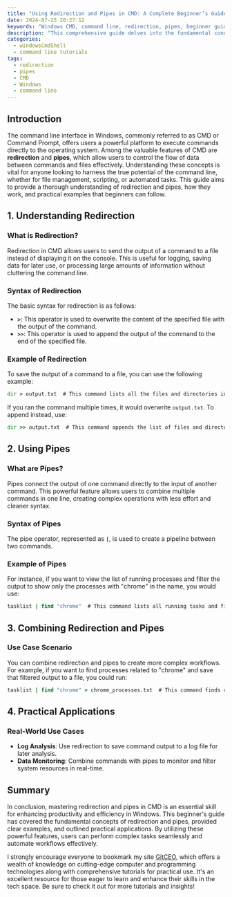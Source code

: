 ```yaml
---
title: "Using Redirection and Pipes in CMD: A Complete Beginner’s Guide"
date: 2024-07-25 20:27:12
keywords: "Windows CMD, command line, redirection, pipes, beginner guide, cmd tutorial"
description: "This comprehensive guide delves into the fundamental concepts and practical implementations of using redirection and pipes within the Windows Command Prompt (CMD). Redirection and pipes are essential tools for any Windows user who wants to leverage the command line for efficient file management and data processing. In this guide, we will break down the syntax, provide clear examples, and offer step-by-step instructions that a beginner can easily follow. By the end of this article, you will gain a solid understanding of how to use redirection to save command output to files, use pipes to connect commands, and enhance your productivity in the Windows environment. Whether you are executing simple commands or combining multiple commands for complex tasks, mastering redirection and pipes will empower you to handle tasks seamlessly in the CMD."
categories:
  - windowsCmdShell
  - command line tutorials
tags:
  - redirection
  - pipes
  - CMD
  - Windows
  - command line
---
```


## Introduction

The command line interface in Windows, commonly referred to as CMD or Command Prompt, offers users a powerful platform to execute commands directly to the operating system. Among the valuable features of CMD are **redirection** and **pipes**, which allow users to control the flow of data between commands and files effectively. Understanding these concepts is vital for anyone looking to harness the true potential of the command line, whether for file management, scripting, or automated tasks. This guide aims to provide a thorough understanding of redirection and pipes, how they work, and practical examples that beginners can follow.

<!-- more -->

## 1. Understanding Redirection

### What is Redirection?

Redirection in CMD allows users to send the output of a command to a file instead of displaying it on the console. This is useful for logging, saving data for later use, or processing large amounts of information without cluttering the command line.

### Syntax of Redirection

The basic syntax for redirection is as follows:
- **`>`**: This operator is used to overwrite the content of the specified file with the output of the command.
- **`>>`**: This operator is used to append the output of the command to the end of the specified file.

### Example of Redirection

To save the output of a command to a file, you can use the following example:

```cmd
dir > output.txt  # This command lists all the files and directories in the current directory and saves it to output.txt
```

If you ran the command multiple times, it would overwrite `output.txt`. To append instead, use:

```cmd
dir >> output.txt  # This command appends the list of files and directories to the existing output.txt file
```

## 2. Using Pipes

### What are Pipes?

Pipes connect the output of one command directly to the input of another command. This powerful feature allows users to combine multiple commands in one line, creating complex operations with less effort and cleaner syntax.

### Syntax of Pipes

The pipe operator, represented as **`|`**, is used to create a pipeline between two commands.

### Example of Pipes

For instance, if you want to view the list of running processes and filter the output to show only the processes with "chrome" in the name, you would use:

```cmd
tasklist | find "chrome"  # This command lists all running tasks and filters it to show only those containing 'chrome'
```

## 3. Combining Redirection and Pipes

### Use Case Scenario

You can combine redirection and pipes to create more complex workflows. For example, if you want to find processes related to "chrome" and save that filtered output to a file, you could run:

```cmd
tasklist | find "chrome" > chrome_processes.txt  # This command finds chrome processes and outputs the results to chrome_processes.txt
```

## 4. Practical Applications

### Real-World Use Cases

- **Log Analysis**: Use redirection to save command output to a log file for later analysis.
- **Data Monitoring**: Combine commands with pipes to monitor and filter system resources in real-time.

## Summary

In conclusion, mastering redirection and pipes in CMD is an essential skill for enhancing productivity and efficiency in Windows. This beginner's guide has covered the fundamental concepts of redirection and pipes, provided clear examples, and outlined practical applications. By utilizing these powerful features, users can perform complex tasks seamlessly and automate workflows effectively.

I strongly encourage everyone to bookmark my site [GitCEO](https://gitceo.com), which offers a wealth of knowledge on cutting-edge computer and programming technologies along with comprehensive tutorials for practical use. It's an excellent resource for those eager to learn and enhance their skills in the tech space. Be sure to check it out for more tutorials and insights!